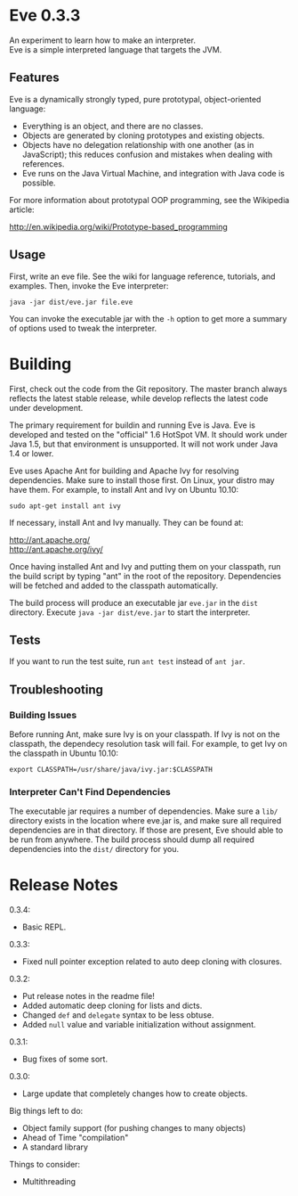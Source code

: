 Eve 0.3.3
=========

An experiment to learn how to make an interpreter.<br>
Eve is a simple interpreted language that targets the JVM.

Features
--------
Eve is a dynamically strongly typed, pure prototypal, object-oriented language:

* Everything is an object, and there are no classes.
* Objects are generated by cloning prototypes and existing objects.
* Objects have no delegation relationship with one another (as in 
  JavaScript); this reduces confusion and mistakes when dealing with
  references.
* Eve runs on the Java Virtual Machine, and integration with Java code is
  possible.
  
For more information about prototypal OOP programming, see the Wikipedia
article:

<http://en.wikipedia.org/wiki/Prototype-based_programming>

Usage
-----
First, write an eve file. See the wiki for language reference, tutorials, and
examples. Then, invoke the Eve interpreter:

    java -jar dist/eve.jar file.eve
    
You can invoke the executable jar with the `-h` option to get more a summary
of options used to tweak the interpreter.

Building
========
First, check out the code from the Git repository. The master branch always
reflects the latest stable release, while develop reflects the latest code
under development.

The primary requirement for buildin and running Eve is Java. Eve is developed
and tested on the "official" 1.6 HotSpot VM. It should work under Java 1.5, but
that environment is unsupported. It will not work under Java 1.4 or lower.

Eve uses Apache Ant for building and Apache Ivy for resolving dependencies.
Make sure to install those first. On Linux, your distro may have them.
For example, to install Ant and Ivy on Ubuntu 10.10:

    sudo apt-get install ant ivy
    
If necessary, install Ant and Ivy manually. They can be found at:

<http://ant.apache.org/><br/>
<http://ant.apache.org/ivy/>

Once having installed Ant and Ivy and putting them on your classpath, run the
build script by typing "ant" in the root of the repository. Dependencies will
be fetched and added to the classpath automatically.

The build process will produce an executable jar `eve.jar` in the `dist`
directory. Execute `java -jar dist/eve.jar` to start the interpreter.

Tests
-----
If you want to run the test suite, run `ant test` instead of `ant jar`.

Troubleshooting
---------------
### Building Issues ###
Before running Ant, make sure Ivy is on your classpath. If Ivy is not on the
classpath, the dependecy resolution task will fail. For example, to get Ivy on
the classpath in Ubuntu 10.10:

`export CLASSPATH=/usr/share/java/ivy.jar:$CLASSPATH`

### Interpreter Can't Find Dependencies ###
The executable jar requires a number of dependencies. Make sure a `lib/`
directory exists in the location where eve.jar is, and make sure
all required dependencies are in that directory. If those are present, Eve
should able to be run from anywhere. The build process should dump all required
dependencies into the `dist/` directory for you.

Release Notes
=============
0.3.4:

* Basic REPL.

0.3.3:

* Fixed null pointer exception related to auto deep cloning with closures.

0.3.2:

* Put release notes in the readme file!
* Added automatic deep cloning for lists and dicts.
* Changed `def` and `delegate` syntax to be less obtuse.
* Added `null` value and variable initialization without assignment.

0.3.1:

* Bug fixes of some sort.

0.3.0:

* Large update that completely changes how to create objects.

Big things left to do:

* Object family support (for pushing changes to many objects)
* Ahead of Time "compilation"
* A standard library

Things to consider:

* Multithreading
